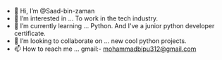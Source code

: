 - 👋 Hi, I’m @Saad-bin-zaman
- 👀 I’m interested in ... To work in the tech industry.
- 🌱 I’m currently learning ... Python. And I've a junior python developer certificate.
- 💞️ I’m looking to collaborate on ... new cool python projects.
- 📫 How to reach me ... gmail:- mohammadbipu312@gmail.com

<!---
Saad-bin-zaman/Saad-bin-zaman is a ✨ special ✨ repository because its `README.md` (this file) appears on your GitHub profile.
You can click the Preview link to take a look at your changes.
--->
